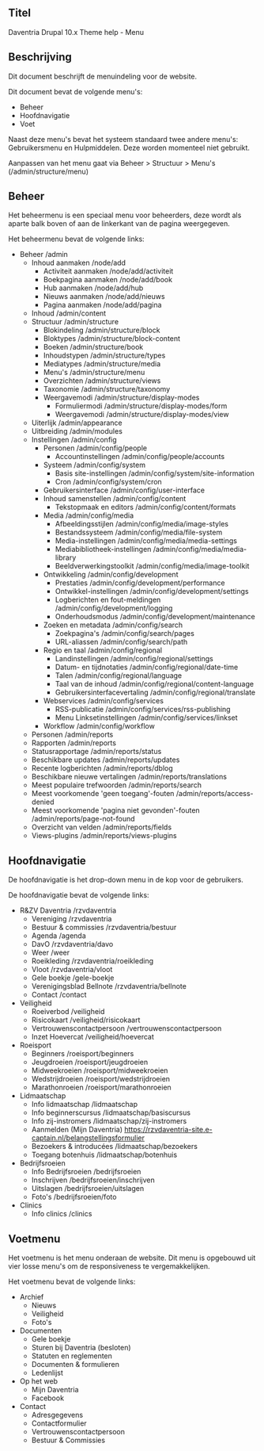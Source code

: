 ## Titel

Daventria Drupal 10.x Theme help - Menu

## Beschrijving

Dit document beschrijft de menuindeling voor de website.

Dit document bevat de volgende menu's:

- Beheer
- Hoofdnavigatie
- Voet

Naast deze menu's bevat het systeem standaard twee andere menu's: Gebruikersmenu en Hulpmiddelen. Deze worden momenteel niet gebruikt.

Aanpassen van het menu gaat via Beheer > Structuur > Menu's (/admin/structure/menu)

## Beheer

Het beheermenu is een speciaal menu voor beheerders, deze wordt als aparte balk boven of aan de linkerkant van de pagina weergegeven.

Het beheermenu bevat de volgende links:

- Beheer /admin
  - Inhoud aanmaken /node/add 
    - Activiteit aanmaken /node/add/activiteit
    - Boekpagina aanmaken /node/add/book
    - Hub aanmaken /node/add/hub
    - Nieuws aanmaken /node/add/nieuws
    - Pagina aanmaken /node/add/pagina
  - Inhoud /admin/content
  - Structuur /admin/structure
    - Blokindeling /admin/structure/block
    - Bloktypes /admin/structure/block-content
    - Boeken /admin/structure/book
    - Inhoudstypen /admin/structure/types
    - Mediatypes /admin/structure/media
    - Menu's /admin/structure/menu
    - Overzichten /admin/structure/views
    - Taxonomie /admin/structure/taxonomy
    - Weergavemodi /admin/structure/display-modes
      - Formuliermodi /admin/structure/display-modes/form
      - Weergavemodi /admin/structure/display-modes/view
  - Uiterlijk /admin/appearance
  - Uitbreiding /admin/modules
  - Instellingen /admin/config
    - Personen /admin/config/people
      - Accountinstellingen /admin/config/people/accounts
    - Systeem /admin/config/system
      - Basis site-instellingen /admin/config/system/site-information
      - Cron /admin/config/system/cron
    - Gebruikersinterface /admin/config/user-interface
    - Inhoud samenstellen /admin/config/content
      - Tekstopmaak en editors /admin/config/content/formats
    - Media /admin/config/media
      - Afbeeldingsstijlen /admin/config/media/image-styles
      - Bestandssysteem /admin/config/media/file-system
      - Media-instellingen /admin/config/media/media-settings
      - Mediabibliotheek-instellingen /admin/config/media/media-library
      - Beeldverwerkingstoolkit /admin/config/media/image-toolkit
    - Ontwikkeling /admin/config/development
      - Prestaties /admin/config/development/performance
      - Ontwikkel-instellingen /admin/config/development/settings
      - Logberichten en fout-meldingen /admin/config/development/logging
      - Onderhoudsmodus /admin/config/development/maintenance
    - Zoeken en metadata /admin/config/search
      - Zoekpagina's /admin/config/search/pages
      - URL-aliassen /admin/config/search/path
    - Regio en taal /admin/config/regional
      - Landinstellingen /admin/config/regional/settings
      - Datum- en tijdnotaties /admin/config/regional/date-time
      - Talen /admin/config/regional/language
      - Taal van de inhoud /admin/config/regional/content-language
      - Gebruikersinterfacevertaling /admin/config/regional/translate
    - Webservices /admin/config/services
      - RSS-publicatie /admin/config/services/rss-publishing
      - Menu Linksetinstellingen /admin/config/services/linkset
    -  Workflow /admin/config/workflow
  -  Personen /admin/reports
  -  Rapporten /admin/reports
    - Statusrapportage /admin/reports/status
    - Beschikbare updates /admin/reports/updates
    - Recente logberichten /admin/reports/dblog
    - Beschikbare nieuwe vertalingen /admin/reports/translations
    - Meest populaire trefwoorden /admin/reports/search
    - Meest voorkomende 'geen toegang'-fouten /admin/reports/access-denied
    - Meest voorkomende 'pagina niet gevonden'-fouten /admin/reports/page-not-found
    - Overzicht van velden /admin/reports/fields
    - Views-plugins /admin/reports/views-plugins

## Hoofdnavigatie

De hoofdnavigatie is het drop-down menu in de kop voor de gebruikers.

De hoofdnavigatie bevat de volgende links:

- R&ZV Daventria /rzvdaventria
  - Vereniging /rzvdaventria
  - Bestuur & commissies /rzvdaventria/bestuur
  - Agenda /agenda
  - DavO /rzvdaventria/davo
  - Weer /weer
  - Roeikleding /rzvdaventria/roeikleding
  - Vloot /rzvdaventria/vloot
  - Gele boekje /gele-boekje
  - Verenigingsblad Bellnote /rzvdaventria/bellnote
  - Contact /contact
- Veiligheid
  - Roeiverbod /veiligheid
  - Risicokaart /veiligheid/risicokaart
  - Vertrouwenscontactpersoon /vertrouwenscontactpersoon
  - Inzet Hoevercat /veiligheid/hoevercat
- Roeisport
  - Beginners /roeisport/beginners
  - Jeugdroeien /roeisport/jeugdroeien
  - Midweekroeien /roeisport/midweekroeien
  - Wedstrijdroeien /roeisport/wedstrijdroeien
  - Marathonroeien /roeisport/marathonroeien
- Lidmaatschap
  - Info lidmaatschap /lidmaatschap
  - Info beginnerscursus /lidmaatschap/basiscursus
  - Info zij-instromers /lidmaatschap/zij-instromers
  - Aanmelden (Mijn Daventria) https://rzvdaventria-site.e-captain.nl/belangstellingsformulier
  - Bezoekers & introducées /lidmaatschap/bezoekers
  - Toegang botenhuis /lidmaatschap/botenhuis
- Bedrijfsroeien
  - Info Bedrijfsroeien /bedrijfsroeien
  - Inschrijven /bedrijfsroeien/inschrijven
  - Uitslagen /bedrijfsroeien/uitslagen
  - Foto's /bedrijfsroeien/foto
- Clinics
  - Info clinics /clinics

## Voetmenu

Het voetmenu is het menu onderaan de website. Dit menu is opgebouwd uit vier losse menu's om de responsiveness te vergemakkelijken.

Het voetmenu bevat de volgende links:

- Archief
  - Nieuws
  - Veiligheid
  - Foto's
- Documenten
  - Gele boekje
  - Sturen bij Daventria (besloten)
  - Statuten en reglementen
  - Documenten & formulieren
  - Ledenlijst
- Op het web
  - Mijn Daventria
  - Facebook
- Contact
  - Adresgegevens
  - Contactformulier
  - Vertrouwenscontactpersoon
  - Bestuur & Commissies
